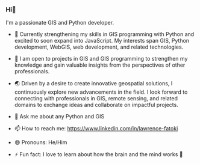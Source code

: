 ### Hi👋
I'm a passionate GIS and Python developer.

- 🔭 Currently strengthening my skills in GIS programming with Python and excited to soon expand into JavaScript. My interests span GIS, Python development, WebGIS, web development, and related technologies.

- 👯 I am open to projects in GIS and GIS programming to strengthen my knowledge and gain valuable insights from the perspectives of other professionals.

- 🌏 Driven by a desire to create innovative geospatial solutions, I continuously explore new advancements in the field. I look forward to connecting with professionals in GIS, remote sensing, and related domains to exchange ideas and collaborate on impactful projects.

- 💬 Ask me about any Python and GIS
- 📫 How to reach me: https://www.linkedin.com/in/lawrence-fatoki
- 😄 Pronouns: He/Him
- ⚡ Fun fact: I love to learn about how the brain and the mind works 🧠

